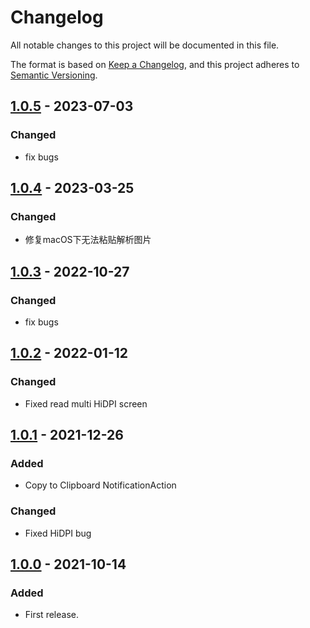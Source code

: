 # Changelog
All notable changes to this project will be documented in this file.

The format is based on [Keep a Changelog](https://keepachangelog.com/en/1.0.0/),
and this project adheres to [Semantic Versioning](https://semver.org/spec/v2.0.0.html).

## [1.0.5] - 2023-07-03
### Changed
- fix bugs

## [1.0.4] - 2023-03-25
### Changed
- 修复macOS下无法粘贴解析图片

## [1.0.3] - 2022-10-27
### Changed
- fix bugs

## [1.0.2] - 2022-01-12
### Changed
- Fixed read multi HiDPI screen

## [1.0.1] - 2021-12-26
### Added
- Copy to Clipboard NotificationAction

### Changed
- Fixed HiDPI bug

## [1.0.0] - 2021-10-14
### Added
- First release.

[Unreleased]: https://github.com/jumkey/codeit/compare/main...develop
[1.0.5]: https://github.com/jumkey/codeit/releases/tag/v1.0.5
[1.0.4]: https://github.com/jumkey/codeit/releases/tag/v1.0.4
[1.0.3]: https://github.com/jumkey/codeit/releases/tag/v1.0.3
[1.0.2]: https://github.com/jumkey/codeit/releases/tag/v1.0.2
[1.0.1]: https://github.com/jumkey/codeit/releases/tag/v1.0.1
[1.0.0]: https://github.com/jumkey/codeit/releases/tag/v1.0.0
